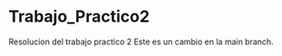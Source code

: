 # Trabajo_Practico2
Resolucion del trabajo practico 2
E s t e   e s   u n   c a m b i o   e n   l a   m a i n   b r a n c h .  
 